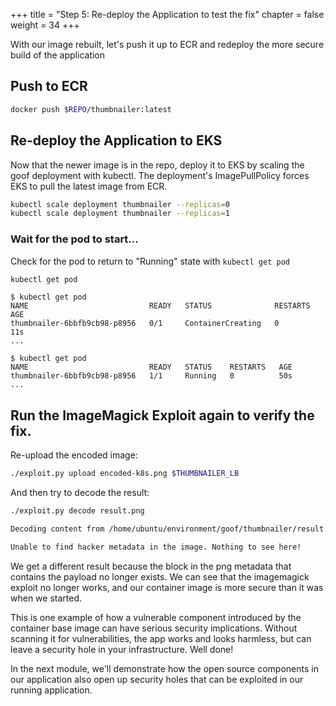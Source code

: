 +++
title = "Step 5: Re-deploy the Application to test the fix"
chapter = false
weight = 34
+++

With our image rebuilt, let's push it up to ECR and redeploy the more secure build of the application

## Push to ECR
```sh
docker push $REPO/thumbnailer:latest
```

## Re-deploy the Application to EKS
Now that the newer image is in the repo, deploy it to EKS by scaling the goof deployment with kubectl. The deployment's ImagePullPolicy forces EKS to pull the latest image from ECR.

```sh
kubectl scale deployment thumbnailer --replicas=0
kubectl scale deployment thumbnailer --replicas=1
```

### Wait for the pod to start...
Check for the pod to return to "Running" state with `kubectl get pod`

```sh
kubectl get pod
```

```
$ kubectl get pod
NAME                           READY   STATUS              RESTARTS   AGE
thumbnailer-6bbfb9cb98-p8956   0/1     ContainerCreating   0          11s
...

$ kubectl get pod
NAME                           READY   STATUS    RESTARTS   AGE
thumbnailer-6bbfb9cb98-p8956   1/1     Running   0          50s
...
```
## Run the ImageMagick Exploit again to verify the fix.

Re-upload the encoded image:
```sh
./exploit.py upload encoded-k8s.png $THUMBNAILER_LB

```

And then try to decode the result:
```sh
./exploit.py decode result.png                                                                                                                                             
```
```sh
Decoding content from /home/ubuntu/environment/goof/thumbnailer/result.png...

Unable to find hacker metadata in the image. Nothing to see here!
```

We get a different result because the block in the png metadata that contains the payload no longer exists. We can see that the imagemagick exploit no longer works, and our container image is more secure than it was when we started. 

This is one example of how a vulnerable component introduced by the container base image can have serious security implications. Without scanning it for vulnerabilities, the app works and looks harmless, but can leave a security hole in your infrastructure. Well done! 

In the next module, we'll demonstrate how the open source components in our application also open up security holes that can be exploited in our running application.
